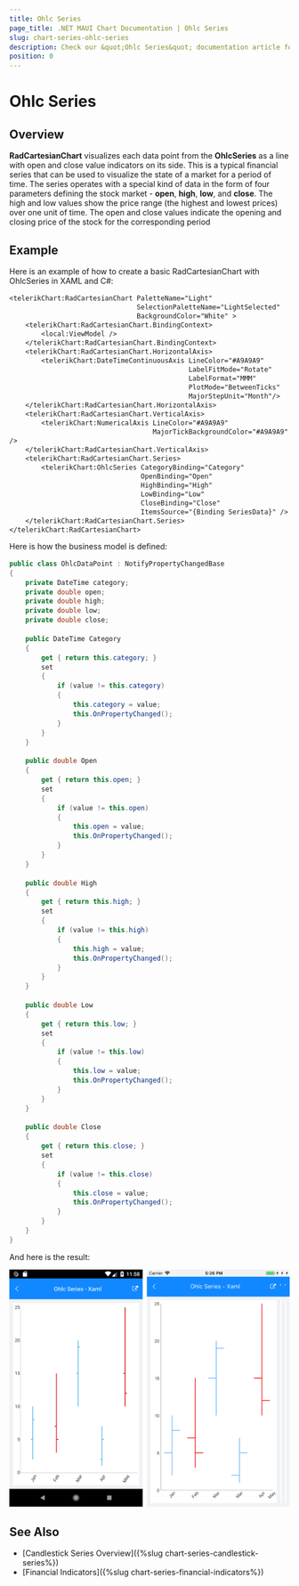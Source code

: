 ```yaml
---
title: Ohlc Series
page_title: .NET MAUI Chart Documentation | Ohlc Series
slug: chart-series-ohlc-series
description: Check our &quot;Ohlc Series&quot; documentation article for Telerik Chart for .NET MAUI
position: 0
---
```


# Ohlc Series

## Overview

**RadCartesianChart** visualizes each data point from the **OhlcSeries** as a line with open and close value indicators on its side. This is a typical financial series that can be used to visualize the state of a market for a period of time. The series operates with a special kind of data in the form of four parameters defining the stock market - **open**, **high**, **low**, and **close**. The high and low values show the price range (the highest and lowest prices) over one unit of time. The open and close values indicate the opening and closing price of the stock for the corresponding period

## Example

Here is an example of how to create a basic RadCartesianChart with OhlcSeries in XAML and C#:

```XAML
<telerikChart:RadCartesianChart PaletteName="Light" 
                                SelectionPaletteName="LightSelected"
                                BackgroundColor="White" >
    <telerikChart:RadCartesianChart.BindingContext>
        <local:ViewModel />
    </telerikChart:RadCartesianChart.BindingContext>
    <telerikChart:RadCartesianChart.HorizontalAxis>
        <telerikChart:DateTimeContinuousAxis LineColor="#A9A9A9" 
                                             LabelFitMode="Rotate"
                                             LabelFormat="MMM"
                                             PlotMode="BetweenTicks" 
                                             MajorStepUnit="Month"/>
    </telerikChart:RadCartesianChart.HorizontalAxis>
    <telerikChart:RadCartesianChart.VerticalAxis>
        <telerikChart:NumericalAxis LineColor="#A9A9A9" 
                                    MajorTickBackgroundColor="#A9A9A9" />
    </telerikChart:RadCartesianChart.VerticalAxis>
    <telerikChart:RadCartesianChart.Series>
        <telerikChart:OhlcSeries CategoryBinding="Category"
                                 OpenBinding="Open" 
                                 HighBinding="High"
                                 LowBinding="Low"
                                 CloseBinding="Close"
                                 ItemsSource="{Binding SeriesData}" />
    </telerikChart:RadCartesianChart.Series>
</telerikChart:RadCartesianChart>
```

Here is how the business model is defined:

```C#
public class OhlcDataPoint : NotifyPropertyChangedBase
{
    private DateTime category;
    private double open;
    private double high;
    private double low;
    private double close;

    public DateTime Category
    {
        get { return this.category; }
        set
        {
            if (value != this.category)
            {
                this.category = value;
                this.OnPropertyChanged();
            }
        }
    }

    public double Open
    {
        get { return this.open; }
        set
        {
            if (value != this.open)
            {
                this.open = value;
                this.OnPropertyChanged();
            }
        }
    }

    public double High
    {
        get { return this.high; }
        set
        {
            if (value != this.high)
            {
                this.high = value;
                this.OnPropertyChanged();
            }
        }
    }

    public double Low
    {
        get { return this.low; }
        set
        {
            if (value != this.low)
            {
                this.low = value;
                this.OnPropertyChanged();
            }
        }
    }

    public double Close
    {
        get { return this.close; }
        set
        {
            if (value != this.close)
            {
                this.close = value;
                this.OnPropertyChanged();
            }
        }
    }
}
```

And here is the result:

![Basic OhlcSeries](images/ohlc_series.png)

## See Also

- [Candlestick Series Overview]({%slug chart-series-candlestick-series%})
- [Financial Indicators]({%slug chart-series-financial-indicators%})
